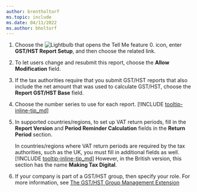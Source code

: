 ```yaml
---
author: brentholtorf
ms.topic: include
ms.date: 04/11/2022
ms.author: bholtorf
---
```

1. Choose the ![Lightbulb that opens the Tell Me feature 0.](../media/ui-search/search_small.png "Tell me what you want to do") icon, enter **GST/HST Report Setup**, and then choose the related link.  
2. To let users change and resubmit this report, choose the **Allow Modification** field.  
3. If the tax authorities require that you submit GST/HST reports that also include the net amount that was used to calculate GST/HST, choose the **Report GST/HST Base** field.  
4. Choose the number series to use for each report. [!INCLUDE [tooltip-inline-tip_md](tooltip-inline-tip_md.md)]  
5. In supported countries/regions, to set up VAT return periods, fill in the **Report Version** and **Period Reminder Calculation** fields in the **Return Period** section.  

    In countries/regions where VAT return periods are required by the tax authorities, such as the UK, you must fill in additional fields as well. [!INCLUDE [tooltip-inline-tip_md](tooltip-inline-tip_md.md)]  However, in the British version, this section has the name **Making Tax Digital**.
6. If your company is part of a GST/HST group, then specify your role. For more information, see [The GST/HST Group Management Extension](../ui-extensions-vat-group.md)  

